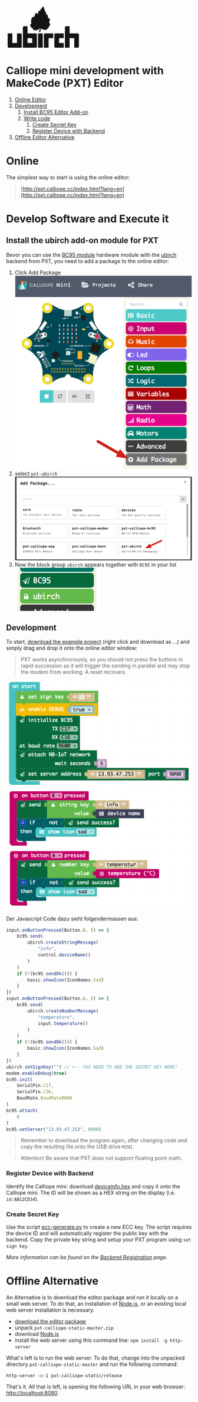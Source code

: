 [![ubirch GmbH](files/ubirch.png)](https://ubirch.com)

# Calliope mini development with MakeCode (PXT) Editor

1. [Online Editor](#online)
2. [Development](#develop-software-and-execute-it)
    1. [Install BC95 Editor Add-on](#install-the-ubirch-add-on-module-for-pxt)
    2. [Write code](#development)
        1. [Create Secret Key](#create-secret-key)
        2. [Register Device with Backend](#register-device-with-backend)
3. [Offline Editor Alternative](#offline-alternative)    

# Online 

The simplest way to start is using the online editor:

> [http://pxt.calliope.cc/index.html?lang=en](http://pxt.calliope.cc/index.html?lang=en)

# Develop Software and Execute it

## Install the ubirch add-on module for PXT

Bevor you can use the [BC95 module](http://www.quectel.com/product/bc95.htm) hardware module with the [ubirch](http://ubirch.com)
backend from PXT, you need to add a package to the online editor:

1. Click Add Package<br/>![1](files/en-packet-add.png) 
2. select `pxt-ubirch`<br/>![2](files/en-packet-add-1.png)
3. Now the block group `ubirch` appears together with `BC95` in your list<br/>![3](files/en-packet-add-2.png)

## Development

To start, [download the example project](https://raw.githubusercontent.com/ubirch/telekom-nbiot-hackathon-2017/master/en-ubirch-NB-IoT-Messaging.hex)
(right click and download as ...) and simply drag and drop it onto the online editor window:

>PXT works asynchronously, so you should not press the buttons in rapid succession as it will
>trigger the sending in parallel and may stop the modem from working. A reset recovers.

![Example Project](files/en-example.png)

Der Javascript Code dazu sieht folgendermassen aus:

```typescript
input.onButtonPressed(Button.B, () => {
    bc95.send(
        ubirch.createStringMessage(
            "info",
            control.deviceName()
        )
    )
    if (!(bc95.sendOk())) {
        basic.showIcon(IconNames.Sad)
    }
})
input.onButtonPressed(Button.A, () => {
    bc95.send(
        ubirch.createNumberMessage(
            "temperature",
            input.temperature()
        )
    )
    if (!(bc95.sendOk())) {
        basic.showIcon(IconNames.Sad)
    }
})
ubirch.setSignKey("") // <-- YOU NEED TO ADD THE SECRET KEY HERE!
modem.enableDebug(true)
bc95.init(
    SerialPin.C17,
    SerialPin.C16,
    BaudRate.BaudRate9600
)
bc95.attach(
    6
)
bc95.setServer("13.93.47.253", 9090)
```

> Remember to download the program again, after changing code and copy the resulting file onto the USB drive `MINI`. 

> Attention! Be aware that PXT does not support floating point math.

### Register Device with Backend

Identify the Calliope mini: download [deviceinfo.hex](https://raw.githubusercontent.com/ubirch/telekom-nbiot-hackathon-2017/master/deviceinfo.hex)
and copy it onto the Calliope mini. The ID will be shown as a HEX string on the display (i.e. `id:AB12CD34`).

### Create Secret Key

Use the script [ecc-generate.py](nbiot-cpp-template/ecc-generate.py) to create a new ECC key. The script requires the
device ID and will automatically register the public key with the backend. Copy
the private key string and setup your PXT program using `set sign key`.

*More information can be found on the [Backend Registration](de-backend-login.md) page.*

# Offline Alternative

An Alternative is to download the editor package and run it locally on a small web server. To
do that, an installation of [Node.js](https://nodejs.org/en/), or an existing local web server installation is necessary. 

- [download the editor package](https://github.com/calliope-mini/pxt-calliope-static/archive/master.zip)
- unpack `pxt-calliope-static-master.zip`
- download [Node.js](https://nodejs.org/en/)
- install the web server using this command line: `npm install -g http-server`

What's left is to run the web server. To do that, change into the unpacked directory `pxt-calliope-static-master` and
run the following command:

```
http-server -c-1 pxt-calliope-static/release
```

That's it. All that is left, is opening the following URL in your web browser:
[http://localhost:8080](http://localhost:8080).

